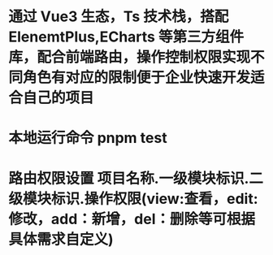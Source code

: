 # 通过 Vue3 生态，Ts 技术栈，搭配 ElenemtPlus,ECharts 等第三方组件库，配合前端路由，操作控制权限实现不同角色有对应的限制便于企业快速开发适合自己的项目

# 本地运行命令 pnpm test

# 路由权限设置 项目名称.一级模块标识.二级模块标识.操作权限(view:查看，edit:修改，add：新增，del：删除等可根据具体需求自定义)
